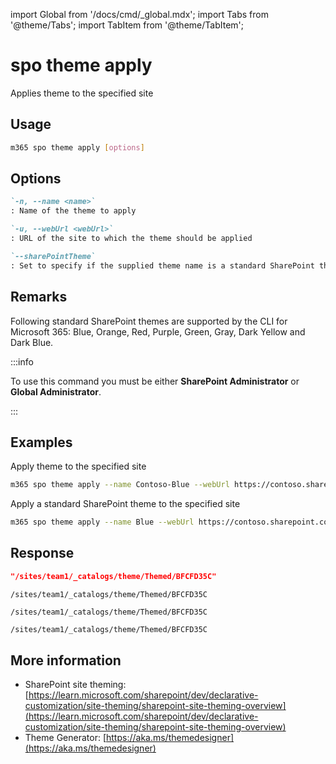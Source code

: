 <!-- DISCLAIMER: All secrets, passwords, and sensitive values in this document are examples only and not real credentials. -->
import Global from '/docs/cmd/_global.mdx';
import Tabs from '@theme/Tabs';
import TabItem from '@theme/TabItem';

# spo theme apply

Applies theme to the specified site

## Usage

```sh
m365 spo theme apply [options]
```

## Options

```md definition-list
`-n, --name <name>`
: Name of the theme to apply

`-u, --webUrl <webUrl>`
: URL of the site to which the theme should be applied

`--sharePointTheme`
: Set to specify if the supplied theme name is a standard SharePoint theme
```

<Global />

## Remarks

Following standard SharePoint themes are supported by the CLI for Microsoft 365: Blue, Orange, Red, Purple, Green, Gray, Dark Yellow and Dark Blue.

:::info

To use this command you must be either **SharePoint Administrator** or **Global Administrator**.

:::
    
## Examples

Apply theme to the specified site

```sh
m365 spo theme apply --name Contoso-Blue --webUrl https://contoso.sharepoint.com/sites/project-x
```

Apply a standard SharePoint theme to the specified site

```sh
m365 spo theme apply --name Blue --webUrl https://contoso.sharepoint.com/sites/project-x --sharePointTheme
```

## Response

<Tabs>
  <TabItem value="JSON">

  ```json
  "/sites/team1/_catalogs/theme/Themed/BFCFD35C"
  ```

  </TabItem>
  <TabItem value="Text">

  ```text
  /sites/team1/_catalogs/theme/Themed/BFCFD35C
  ```

  </TabItem>
  <TabItem value="CSV">

  ```csv
  /sites/team1/_catalogs/theme/Themed/BFCFD35C
  ```

  </TabItem>
  <TabItem value="Markdown">

  ```md
  /sites/team1/_catalogs/theme/Themed/BFCFD35C
  ```

  </TabItem>
</Tabs>

## More information

- SharePoint site theming: [https://learn.microsoft.com/sharepoint/dev/declarative-customization/site-theming/sharepoint-site-theming-overview](https://learn.microsoft.com/sharepoint/dev/declarative-customization/site-theming/sharepoint-site-theming-overview)
- Theme Generator: [https://aka.ms/themedesigner](https://aka.ms/themedesigner)
